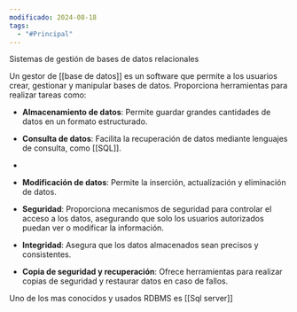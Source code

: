 ```yaml
---
modificado: 2024-08-18
tags:
  - "#Principal"
---
```

Sistemas de gestión de bases de datos relacionales

Un gestor de [[base de datos]] es un software que permite a los usuarios crear, gestionar y manipular bases de datos. Proporciona herramientas para realizar tareas como:

- **Almacenamiento de datos**: Permite guardar grandes cantidades de datos en un formato estructurado.

- **Consulta de datos**: Facilita la recuperación de datos mediante lenguajes de consulta, como [[SQL]].
- 
- **Modificación de datos**: Permite la inserción, actualización y eliminación de datos.

- **Seguridad**: Proporciona mecanismos de seguridad para controlar el acceso a los datos, asegurando que solo los usuarios autorizados puedan ver o modificar la información.

- **Integridad**: Asegura que los datos almacenados sean precisos y consistentes.

- **Copia de seguridad y recuperación**: Ofrece herramientas para realizar copias de seguridad y restaurar datos en caso de fallos.

Uno de los mas conocidos y usados RDBMS es [[Sql server]]


